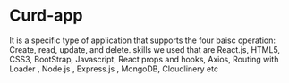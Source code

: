 # Curd-app
It is a specific type of application that supports the four baisc operation: Create, read, update, and delete. skills we used that are React.js, HTML5, CSS3, BootStrap, Javascript, React props and hooks,  Axios, Routing with Loader , Node.js , Express.js , MongoDB, Cloudlinery etc
